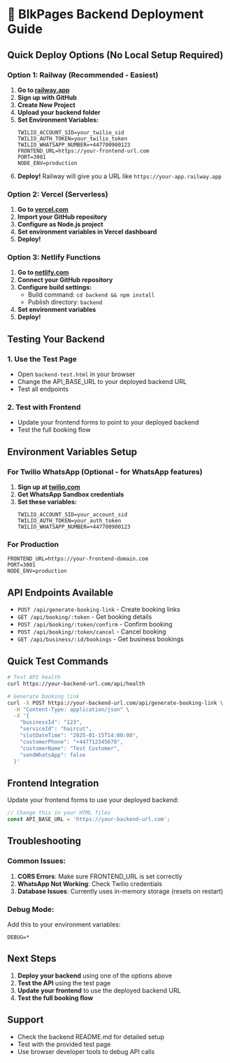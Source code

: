# 🚀 BlkPages Backend Deployment Guide

## Quick Deploy Options (No Local Setup Required)

### Option 1: Railway (Recommended - Easiest)

1. **Go to [railway.app](https://railway.app)**
2. **Sign up with GitHub**
3. **Create New Project**
4. **Upload your backend folder**
5. **Set Environment Variables:**
   ```
   TWILIO_ACCOUNT_SID=your_twilio_sid
   TWILIO_AUTH_TOKEN=your_twilio_token
   TWILIO_WHATSAPP_NUMBER=+447700900123
   FRONTEND_URL=https://your-frontend-url.com
   PORT=3001
   NODE_ENV=production
   ```
6. **Deploy!** Railway will give you a URL like `https://your-app.railway.app`

### Option 2: Vercel (Serverless)

1. **Go to [vercel.com](https://vercel.com)**
2. **Import your GitHub repository**
3. **Configure as Node.js project**
4. **Set environment variables in Vercel dashboard**
5. **Deploy!**

### Option 3: Netlify Functions

1. **Go to [netlify.com](https://netlify.com)**
2. **Connect your GitHub repository**
3. **Configure build settings:**
   - Build command: `cd backend && npm install`
   - Publish directory: `backend`
4. **Set environment variables**
5. **Deploy!**

## Testing Your Backend

### 1. Use the Test Page
- Open `backend-test.html` in your browser
- Change the API_BASE_URL to your deployed backend URL
- Test all endpoints

### 2. Test with Frontend
- Update your frontend forms to point to your deployed backend
- Test the full booking flow

## Environment Variables Setup

### For Twilio WhatsApp (Optional - for WhatsApp features)
1. **Sign up at [twilio.com](https://twilio.com)**
2. **Get WhatsApp Sandbox credentials**
3. **Set these variables:**
   ```
   TWILIO_ACCOUNT_SID=your_account_sid
   TWILIO_AUTH_TOKEN=your_auth_token
   TWILIO_WHATSAPP_NUMBER=+447700900123
   ```

### For Production
```
FRONTEND_URL=https://your-frontend-domain.com
PORT=3001
NODE_ENV=production
```

## API Endpoints Available

- `POST /api/generate-booking-link` - Create booking links
- `GET /api/booking/:token` - Get booking details
- `POST /api/booking/:token/confirm` - Confirm booking
- `POST /api/booking/:token/cancel` - Cancel booking
- `GET /api/business/:id/bookings` - Get business bookings

## Quick Test Commands

```bash
# Test API health
curl https://your-backend-url.com/api/health

# Generate booking link
curl -X POST https://your-backend-url.com/api/generate-booking-link \
  -H "Content-Type: application/json" \
  -d '{
    "businessId": "123",
    "serviceId": "haircut",
    "slotDateTime": "2025-01-15T14:00:00",
    "customerPhone": "+447712345678",
    "customerName": "Test Customer",
    "sendWhatsApp": false
  }'
```

## Frontend Integration

Update your frontend forms to use your deployed backend:

```javascript
// Change this in your HTML files
const API_BASE_URL = 'https://your-backend-url.com';
```

## Troubleshooting

### Common Issues:
1. **CORS Errors**: Make sure FRONTEND_URL is set correctly
2. **WhatsApp Not Working**: Check Twilio credentials
3. **Database Issues**: Currently uses in-memory storage (resets on restart)

### Debug Mode:
Add this to your environment variables:
```
DEBUG=*
```

## Next Steps

1. **Deploy your backend** using one of the options above
2. **Test the API** using the test page
3. **Update your frontend** to use the deployed backend URL
4. **Test the full booking flow**

## Support

- Check the backend README.md for detailed setup
- Test with the provided test page
- Use browser developer tools to debug API calls

